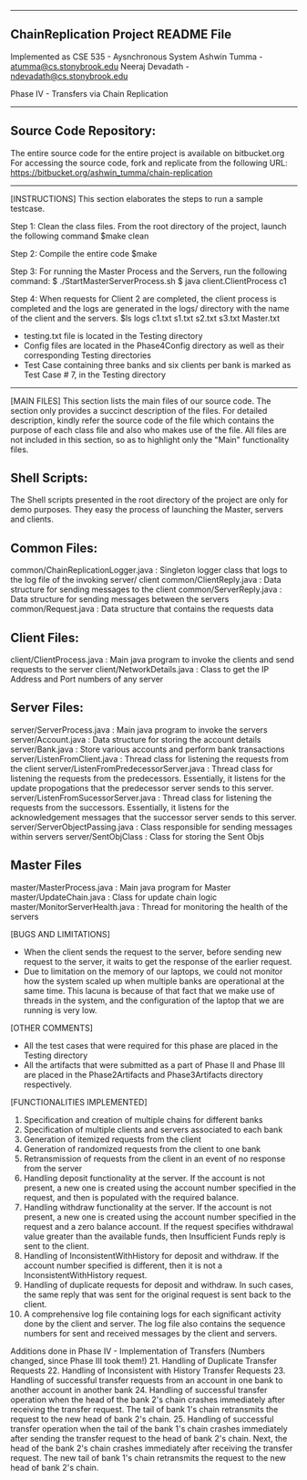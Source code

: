 *************************************************************
ChainReplication Project README File
--------------------------------------
Implemented as CSE 535 - Aysnchronous System 
Ashwin Tumma - atumma@cs.stonybrook.edu
Neeraj Devadath - ndevadath@cs.stonybrook.edu

Phase IV - Transfers via Chain Replication
*************************************************************
Source Code Repository:
---------------------------
The entire source code for the entire project is available on bitbucket.org
For accessing the source code, fork and replicate from the following URL: 
https://bitbucket.org/ashwin_tumma/chain-replication

*************************************************************

[INSTRUCTIONS]
This section elaborates the steps to run a sample testcase. 

Step 1: Clean the class files. From the root directory of the project, launch the following command
	$make clean

Step 2: Compile the entire code 
	$make 

Step 3: 
	For running the Master Process and the Servers, run the following command: 
	$ ./StartMasterServerProcess.sh <ConfigFileName>
	$ java client.ClientProcess c1 <ConfigFileName>
	
Step 4: When requests for Client 2 are completed, the client process is completed and the logs are generated in the logs/ directory with the name of the client and the servers. 
	$ls logs
	 	c1.txt s1.txt s2.txt s3.txt Master.txt


* testing.txt file is located in the Testing directory
* Config files are located in the Phase4Config directory as well as their corresponding Testing directories
* Test Case containing three banks and six clients per bank is marked as Test Case # 7, in the Testing directory
--------------------------------------------------------------------------------------------


[MAIN FILES]
This section lists the main files of our source code. The section only provides a succinct description of the files. For detailed description, kindly refer the source code of the file which contains the purpose of each class file and also who makes use of the file. All files are not included in this section, so as to highlight only the "Main" functionality files.

Shell Scripts:
------------------
The Shell scripts presented in the root directory of the project are only for demo purposes. They easy the process of launching the Master, servers and clients.

Common Files:
----------------
common/ChainReplicationLogger.java	: Singleton logger class that logs to the log file of the invoking server/ client
common/ClientReply.java			: Data structure for sending messages to the client
common/ServerReply.java			: Data structure for sending messages between the servers
common/Request.java			: Data structure that contains the requests data 

Client Files:
----------------
client/ClientProcess.java	: 	Main java program to invoke the clients and send requests to the server
client/NetworkDetails.java	: 	Class to get the IP Address and Port numbers of any server

Server Files:
----------------
server/ServerProcess.java		: Main java program to invoke the servers
server/Account.java			: Data structure for storing the account details
server/Bank.java			: Store various accounts and perform bank transactions
server/ListenFromClient.java		: Thread class for listening the requests from the client
server/ListenFromPredecessorServer.java	: Thread class for listening the requests from the predecessors. Essentially, it listens for the update propogations that the predecessor server sends to this server. 
server/ListenFromSucessorServer.java	: Thread class for listening the requests from the successors. Essentially, it listens for the acknowledgement messages that the successor server sends to this server. 
server/ServerObjectPassing.java		: Class responsible for sending messages within servers	
server/SentObjClass			: Class for storing the Sent Objs

Master Files
-----------------------
master/MasterProcess.java		: Main java program for Master
master/UpdateChain.java			: Class for update chain logic
master/MonitorServerHealth.java		: Thread for monitoring the health of the servers

[BUGS AND LIMITATIONS]
- When the client sends the request to the server, before sending new request to the server, it waits to get the response of the earlier request. 
- Due to limitation on the memory of our laptops, we could not monitor how the system scaled up when multiple banks are operational at the same time. This lacuna is because of that fact that we make use of threads in the system, and the configuration of the laptop that we are running is very low.

[OTHER COMMENTS]
- All the test cases that were required for this phase are placed in the Testing directory
- All the artifacts that were submitted as a part of Phase II and Phase III are placed in the Phase2Artifacts and Phase3Artifacts directory respectively.

[FUNCTIONALITIES IMPLEMENTED]
1. Specification and creation of multiple chains for different banks 
2. Specification of multiple clients and servers associated to each bank 
3. Generation of itemized requests from the client 
4. Generation of randomized requests from the client to one bank 
5. Retransmission of requests from the client in an event of no response from the server
6. Handling deposit functionality at the server. If the account is not present, a new one is created using the account number specified in the request, and then is populated with the required balance.  
7. Handling withdraw functionality at the server. If the account is not present, a new one is created using the account number specified in the request and a zero balance account. If the request specifies withdrawal value greater than the available funds, then Insufficient Funds reply is sent to the client.
8. Handling of InconsistentWithHistory for deposit and withdraw. If the account number specified is different, then it is not a InconsistentWithHistory request.
9. Handling of duplicate requests for deposit and withdraw. In such cases, the same reply that was sent for the original request is sent back to the client. 
10. A comprehensive log file containing logs for each significant activity done by the client and server. The log file also contains the sequence numbers for sent and received messages by the client and servers.

Additions done in Phase IV - Implementation of Transfers (Numbers changed, since Phase III took them!)
21. Handling of Duplicate Transfer Requests
22. Handling of Inconsistent with History Transfer Requests
23. Handling of successful transfer requests from an account in one bank to another account in another bank 
24. Handling of successful transfer operation when the head of the bank 2's chain crashes immediately after receiving the transfer request. The tail of bank 1's chain retransmits the request to the new head of bank 2's chain.
25. Handling of successful transfer operation when the tail of the bank 1's chain crashes immediately after sending the transfer request to the head of bank 2's chain. Next, the head of the bank 2's chain crashes immediately after receiving the transfer request. The new tail of bank 1's chain retransmits the request to the new head of bank 2's chain.

